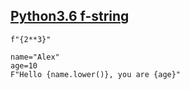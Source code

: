 ## [Python3.6 f-string](https://realpython.com/python-f-strings/)

```
f"{2**3}"

name="Alex"
age=10
F"Hello {name.lower()}, you are {age}"
```
